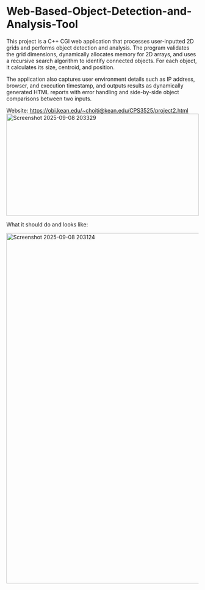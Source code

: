 # Web-Based-Object-Detection-and-Analysis-Tool
This project is a C++ CGI web application that processes user-inputted 2D grids and performs object detection and analysis. The program validates the grid dimensions, dynamically allocates memory for 2D arrays, and uses a recursive search algorithm to identify connected objects. For each object, it calculates its size, centroid, and position.

The application also captures user environment details such as IP address, browser, and execution timestamp, and outputs results as dynamically generated HTML reports with error handling and side-by-side object comparisons between two inputs.

Website: https://obi.kean.edu/~choiti@kean.edu/CPS3525/project2.html
<img width="504" height="267" alt="Screenshot 2025-09-08 203329" src="https://github.com/user-attachments/assets/3813f9af-1399-4c0d-9ad1-3bec0ed2b292" />

What it should do and looks like:

<img width="755" height="916" alt="Screenshot 2025-09-08 203124" src="https://github.com/user-attachments/assets/6a0c06c1-ddf8-4a65-b859-d3c5298795ee" />
